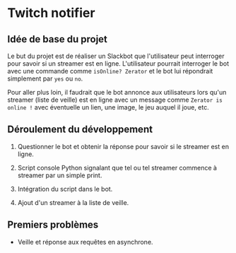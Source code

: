 # Twitch notifier

## Idée de base du projet

Le but du projet est de réaliser un Slackbot que l'utilisateur
peut interroger pour savoir si un streamer est en ligne.
L'utilisateur pourrait interroger le bot avec une commande comme
`isOnline? Zerator` et le bot lui répondrait simplement par
`yes` ou `no`.

Pour aller plus loin, il faudrait que le bot annonce aux utilisateurs
lors qu'un streamer (liste de veille) est en ligne avec un message
comme `Zerator is online !` avec éventuelle un lien, une image, le
jeu auquel il joue, etc.

## Déroulement du développement

1. Questionner le bot et obtenir la réponse pour savoir si le streamer
est en ligne.

2. Script console Python signalant que tel ou tel streamer commence à
streamer par un simple print.

3. Intégration du script dans le bot.

4. Ajout d'un streamer à la liste de veille.

## Premiers problèmes

* Veille et réponse aux requêtes en asynchrone.
